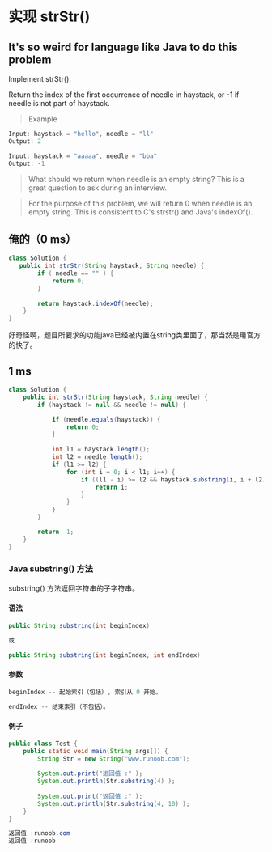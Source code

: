 
#  实现 strStr()
## It's so weird for language like Java to do this problem
Implement strStr().

Return the index of the first occurrence of needle in haystack, or -1 if needle is not part of haystack.


> Example

``` java
Input: haystack = "hello", needle = "ll"
Output: 2
```
```java
Input: haystack = "aaaaa", needle = "bba"
Output: -1           
```
> What should we return when needle is an empty string? This is a great question to ask during an interview.

> For the purpose of this problem, we will return 0 when needle is an empty string. This is consistent to C's strstr() and Java's indexOf().

## 俺的（0 ms）


```java
class Solution {
   public int strStr(String haystack, String needle) {
		if ( needle == "" ) {
			return 0;
		}
       
		return haystack.indexOf(needle);
    }
}
```
好奇怪啊，题目所要求的功能java已经被内置在string类里面了，那当然是用官方的快了。

## 1 ms

```java
class Solution {
    public int strStr(String haystack, String needle) {
        if (haystack != null && needle != null) {

            if (needle.equals(haystack)) {
                return 0;
            }
            
            int l1 = haystack.length();
            int l2 = needle.length();
            if (l1 >= l2) {
                for (int i = 0; i < l1; i++) {
                    if ((l1 - i) >= l2 && haystack.substring(i, i + l2).equals(needle)) {
                        return i;
                    }
                }
            }
        }

        return -1;
    }
}
```

### Java substring() 方法
substring() 方法返回字符串的子字符串。

#### 语法
```java
public String substring(int beginIndex)

或

public String substring(int beginIndex, int endIndex)
```

#### 参数

```java
beginIndex -- 起始索引（包括）, 索引从 0 开始。

endIndex -- 结束索引（不包括）。
```
#### 例子
```java
public class Test {
    public static void main(String args[]) {
        String Str = new String("www.runoob.com");
 
        System.out.print("返回值 :" );
        System.out.println(Str.substring(4) );
 
        System.out.print("返回值 :" );
        System.out.println(Str.substring(4, 10) );
    }
}

返回值 :runoob.com
返回值 :runoob
```